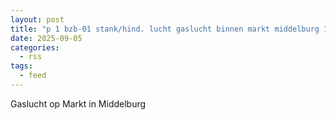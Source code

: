 ```yaml
---
layout: post
title: "p 1 bzb-01 stank/hind. lucht gaslucht binnen markt middelburg 194530"
date: 2025-09-05
categories: 
  - rss
tags: 
  - feed
---
```


Gaslucht op Markt in Middelburg

